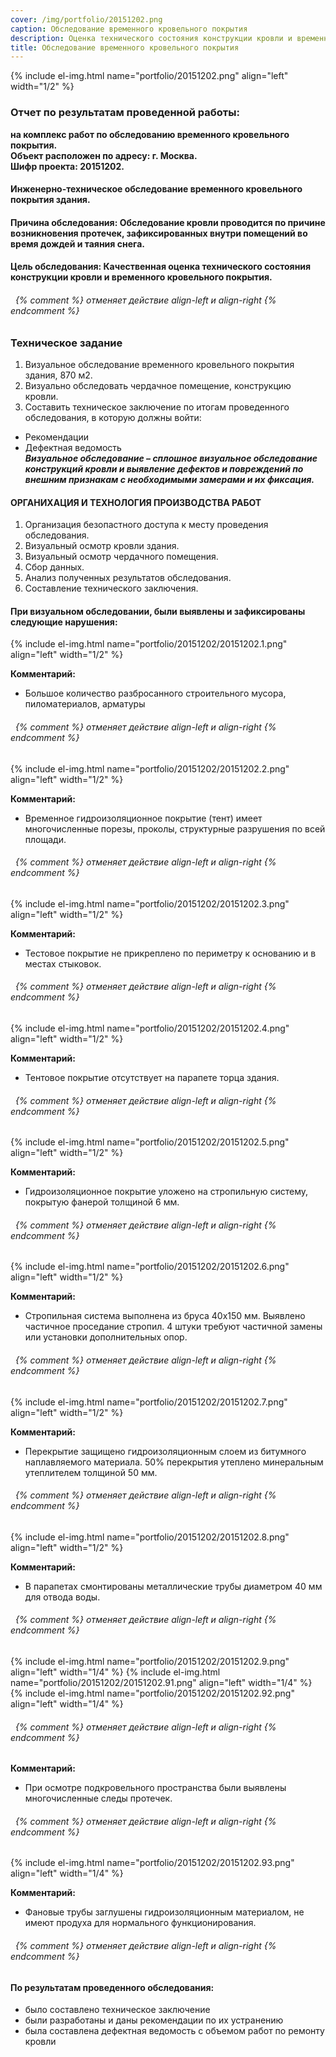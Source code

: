 ```yaml
---
cover: /img/portfolio/20151202.png
caption: Обследование временного кровельного покрытия
description: Оценка технического состояния конструкции кровли и временного кровельного покрытия
title: Обследование временного кровельного покрытия
---
```


{% include el-img.html name="portfolio/20151202.png" align="left" width="1/2" %}

### **Отчет по результатам проведенной работы:**  
**на комплекс работ по обследованию временного кровельного покрытия.  
Объект расположен по адресу: г. Москва.  
Шифр проекта: 20151202.**  	

#### **Инженерно-техническое обследование временного кровельного покрытия здания.**
#### **Причина обследования:** Обследование кровли проводится по причине возникновения протечек, зафиксированных внутри помещений во время дождей и таяния снега.
#### **Цель обследования:** Качественная оценка технического состояния конструкции кровли и временного кровельного покрытия.
###### &nbsp; {% comment %} отменяет действие align-left и align-right {% endcomment %}

### **Техническое задание**  
1.	Визуальное обследование временного кровельного покрытия здания, 870 м2.  
2.	Визуально обследовать чердачное помещение, конструкцию кровли.  
3.	Составить техническое заключение по итогам проведенного обследования, в которую должны войти:  
- Рекомендации  
- Дефектная ведомость   
***Визуальное обследование – сплошное визуальное обследование конструкций кровли и выявление дефектов и повреждений по внешним признакам с необходимыми замерами и их фиксация.***

#### **ОРГАНИХАЦИЯ И ТЕХНОЛОГИЯ ПРОИЗВОДСТВА РАБОТ**  
1.	Организация безопастного доступа к месту проведения обследования.  
2.	Визуальный осмотр кровли здания.   
3.	Визуальный осмотр чердачного помещения.  
4.	Сбор данных.  
5.	Анализ полученных результатов обследования.  
6.	Составление технического заключения.  

#### **При визуальном обследовании, были выявлены и зафиксированы следующие нарушения:**
{% include el-img.html name="portfolio/20151202/20151202.1.png" align="left" width="1/2" %}
     
**Комментарий:**   
- Большое количество разбросанного строительного мусора, пиломатериалов, арматуры
###### &nbsp; {% comment %} отменяет действие align-left и align-right {% endcomment %}

{% include el-img.html name="portfolio/20151202/20151202.2.png" align="left" width="1/2" %}
    
**Комментарий:**   
- Временное гидроизоляционное покрытие (тент) имеет многочисленные порезы, проколы, структурные разрушения по всей площади.
###### &nbsp; {% comment %} отменяет действие align-left и align-right {% endcomment %}

{% include el-img.html name="portfolio/20151202/20151202.3.png" align="left" width="1/2" %}
 
**Комментарий:**   
- Тестовое покрытие не прикреплено по периметру к основанию и в местах стыковок.
###### &nbsp; {% comment %} отменяет действие align-left и align-right {% endcomment %}

{% include el-img.html name="portfolio/20151202/20151202.4.png" align="left" width="1/2" %}
    
**Комментарий:**   
- Тентовое покрытие отсутствует на парапете торца здания.
###### &nbsp; {% comment %} отменяет действие align-left и align-right {% endcomment %}

{% include el-img.html name="portfolio/20151202/20151202.5.png" align="left" width="1/2" %}
 
**Комментарий:**   
- Гидроизоляционное покрытие уложено на стропильную систему, покрытую фанерой толщиной 6 мм.
###### &nbsp; {% comment %} отменяет действие align-left и align-right {% endcomment %}

{% include el-img.html name="portfolio/20151202/20151202.6.png" align="left" width="1/2" %}
 
**Комментарий:**   
- Стропильная система выполнена из бруса 40х150 мм. Выявлено частичное проседание стропил. 4 штуки требуют частичной замены или установки дополнительных опор.
###### &nbsp; {% comment %} отменяет действие align-left и align-right {% endcomment %}

{% include el-img.html name="portfolio/20151202/20151202.7.png" align="left" width="1/2" %}
 
**Комментарий:**   
- Перекрытие защищено гидроизоляционным слоем из битумного наплавляемого материала. 50% перекрытия утеплено минеральным утеплителем толщиной 50 мм.
###### &nbsp; {% comment %} отменяет действие align-left и align-right {% endcomment %}

{% include el-img.html name="portfolio/20151202/20151202.8.png" align="left" width="1/2" %}
 
**Комментарий:**   
- В парапетах смонтированы металлические трубы диаметром 40 мм для отвода воды.
###### &nbsp; {% comment %} отменяет действие align-left и align-right {% endcomment %}

{% include el-img.html name="portfolio/20151202/20151202.9.png" align="left" width="1/4" %}
{% include el-img.html name="portfolio/20151202/20151202.91.png" align="left" width="1/4" %}
{% include el-img.html name="portfolio/20151202/20151202.92.png" align="left" width="1/4" %}
     
###### &nbsp; {% comment %} отменяет действие align-left и align-right {% endcomment %}
**Комментарий:**   
- При осмотре подкровельного пространства были выявлены многочисленные следы протечек.
###### &nbsp; {% comment %} отменяет действие align-left и align-right {% endcomment %}

{% include el-img.html name="portfolio/20151202/20151202.93.png" align="left" width="1/4" %}
 
**Комментарий:**   
- Фановые трубы заглушены гидроизоляционным материалом, не имеют продуха для нормального функционирования.
###### &nbsp; {% comment %} отменяет действие align-left и align-right {% endcomment %}

#### **По результатам проведенного обследования:**   
- было составлено техническое заключение     
- были разработаны и даны рекомендации по их устранению    
- была составлена дефектная ведомость с объемом работ по ремонту кровли    
